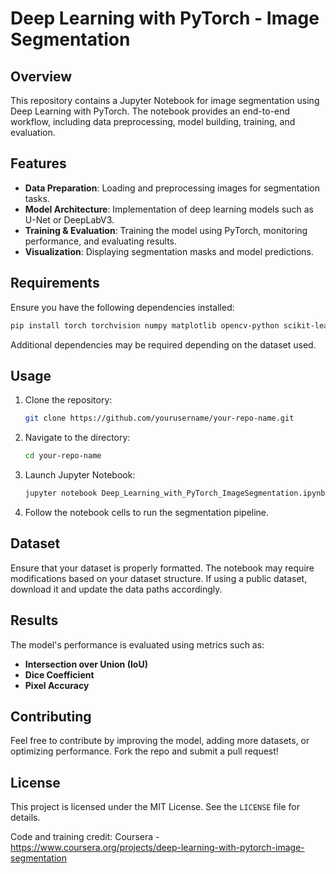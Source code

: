 # Deep Learning with PyTorch - Image Segmentation

## Overview
This repository contains a Jupyter Notebook for image segmentation using Deep Learning with PyTorch. The notebook provides an end-to-end workflow, including data preprocessing, model building, training, and evaluation.

## Features
- **Data Preparation**: Loading and preprocessing images for segmentation tasks.
- **Model Architecture**: Implementation of deep learning models such as U-Net or DeepLabV3.
- **Training & Evaluation**: Training the model using PyTorch, monitoring performance, and evaluating results.
- **Visualization**: Displaying segmentation masks and model predictions.

## Requirements
Ensure you have the following dependencies installed:

```bash
pip install torch torchvision numpy matplotlib opencv-python scikit-learn tqdm
```

Additional dependencies may be required depending on the dataset used.

## Usage
1. Clone the repository:
   ```bash
   git clone https://github.com/yourusername/your-repo-name.git
   ```
2. Navigate to the directory:
   ```bash
   cd your-repo-name
   ```
3. Launch Jupyter Notebook:
   ```bash
   jupyter notebook Deep_Learning_with_PyTorch_ImageSegmentation.ipynb
   ```
4. Follow the notebook cells to run the segmentation pipeline.

## Dataset
Ensure that your dataset is properly formatted. The notebook may require modifications based on your dataset structure. If using a public dataset, download it and update the data paths accordingly.

## Results
The model's performance is evaluated using metrics such as:
- **Intersection over Union (IoU)**
- **Dice Coefficient**
- **Pixel Accuracy**

## Contributing
Feel free to contribute by improving the model, adding more datasets, or optimizing performance. Fork the repo and submit a pull request!

## License
This project is licensed under the MIT License. See the `LICENSE` file for details.

Code and training credit: Coursera - https://www.coursera.org/projects/deep-learning-with-pytorch-image-segmentation 